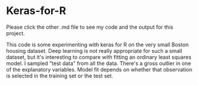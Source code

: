 # Keras-for-R

Please click the other .md file to see my code and the output for this project.

This code is some experimenting with keras for R on the very small Boston housing dataset. Deep learning is not really appropriate for such a small dataset, but it's interesting to compare with fitting an ordinary least squares model. I sampled "test data" from all the data. There's a gross outlier in one of the explanatory variables. Model fit depends on whether that observation is selected in the training set or the test set.    
